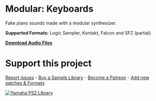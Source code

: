 # Modular: Keyboards
 
Fake piano sounds made with a modular synthesizer.

**Supported Formats:** Logic Sampler, Kontakt, Falcon and SFZ (partial)

**[Download Audio Files](https://github.com/publicsamples/Modular-Keys/releases/tag/1.0)**

# Support this project

[Report issues](/issues) - [Buy a Sample Library](https://gumroad.com/modularsamples) - [Become a Patreon](https://www.patreon.com/modularsamples) - [Add new patches & Formats](/pulls)

[
![Yamaha PS2 Library](https://www.modularsamples.com/samples/product/yamaha-ps2/ps2small.png)
](https://www.modularsamples.com/samples/product/yamaha-ps2/)
